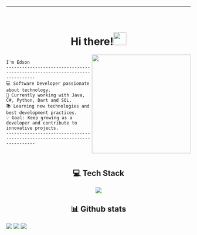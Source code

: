 <hr>
<br>
<h1 align="center"><b>Hi there!</b><img src="https://media.giphy.com/media/hvRJCLFzcasrR4ia7z/giphy.gif" width="35"></h1>
<img align="right" src="https://media.giphy.com/media/QvpqTCiEcwtvx6wwJK/giphy.gif" width="270" height="270" frameBorder="0" class="giphy-embed" allowFullScreen></img>

```

I'm Edson
---------------------------------------------------------------------------
💻 Software Developer passionate about technology.
🚀 Currently working with Java, C#, Python, Dart and SQL.
📚 Learning new technologies and best development practices.
💡 Goal: Keep growing as a developer and contribute to innovative projects.
---------------------------------------------------------------------------
```

<br>

<div align="center">
  <h2>💻 Tech Stack</h2>
  <a href="https://skillicons.dev">
    <img src="https://skillicons.dev/icons?i=c,cs,dart,java,js,py,ts,dotnet,angular,bootstrap,fastapi,flutter,mongodb,mysql,git,github,docker,postman,vscode,linux&perline=10" />
  </a>
</div>

<div>
  <h2 align="center">📊 Github stats</h2> 
  
  [![](https://github-readme-stats.vercel.app/api?username=edson-06&show_icons=true&theme=material-palenight&hide_border=true&locale=en)](https://github.com/edson-06)
  [![](https://github-readme-streak-stats.herokuapp.com/?user=edson-06&theme=material-palenight&hide_border=true)](https://github.com/edson-06)
  ![](https://github-readme-stats.vercel.app/api/top-langs/?username=edson-06&theme=material-palenight&hide_border=true&include_all_commits=false&count_private=true&layout=compact)
</div>

<!-- <div align="center">
  <h2>🔝 Top Contributed Repo</h2>
  <img src="https://github-contributor-stats.vercel.app/api?username=edson-06&limit=5&theme=dark&combine_all_yearly_contributions=true">
</div> -->

<!-- <div align="center">
  <h2>🤝 Connect With Me</h2>
  <a href="https://www.linkedin.com/in/1010nishant/" target="blank">
    <img align="center" src="https://user-images.githubusercontent.com/88904952/234979284-68c11d7f-1acc-4f0c-ac78-044e1037d7b0.png" alt="linkedin" height="50" width="50" />
  </a> 
</div> -->
